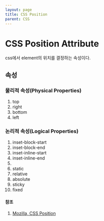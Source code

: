 ```yaml
---
layout: page
title: CSS Position
parent: CSS
---
```


# CSS Position Attribute

css에서 element의 위치를 결정하는 속성이다.

## 속성

### 물리적 속성(Physical Properties)

1. top
1. right
1. bottom
1. left

### 논리적 속성(Logical Properties)

1. inset-block-start
1. inset-block-end
1. inset-inline-start
1. inset-inline-end
1.
1. static
1. relative
1. absolute
1. sticky
1. fixed

#### 참조

1. [Mozilla, CSS Position](https://developer.mozilla.org/en-US/docs/Web/CSS/position)

